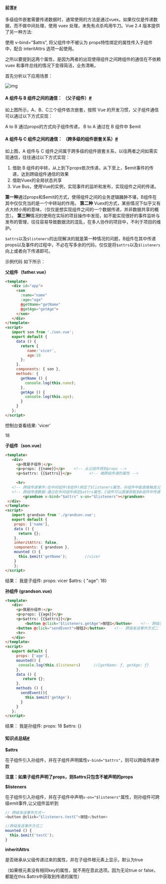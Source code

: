 #### 前言[#](https://www.cnblogs.com/lovecode3000/p/12709231.html#816807762)

多级组件嵌套需要传递数据时，通常使用的方法是通过vuex。如果仅仅是传递数据，而不做中间处理，使用 vuex 处理，未免有点杀鸡用牛刀。Vue 2.4 版本提供了另一种方法:

使用 v-bind=”$attrs”, 将父组件中不被认为 props特性绑定的属性传入子组件中，配合 interitAttrs 选项一起使用。

之所以要提到这两个属性，是因为两者的出现使得组件之间跨组件的通信在不依赖 vuex 和事件总线的情况下变得简洁，业务清晰。

首先分析以下应用场景：

![img](https://img2020.cnblogs.com/blog/1757428/202004/1757428-20200415224757059-33351268.png)

#### A 组件与 B 组件之间的通信： （父子组件）[#](https://www.cnblogs.com/lovecode3000/p/12709231.html#1030179632)

如上图所示，A、B、C三个组件依次嵌套，按照 Vue 的开发习惯，父子组件通信可以通过以下方式实现：

A to B 通过props的方式向子组件传递，
B to A 通过在 B 组件中 $emit

#### A 组件与 C 组件之间的通信： （跨多级的组件嵌套关系）[#](https://www.cnblogs.com/lovecode3000/p/12709231.html#3281878410)

如上图，A 组件与 C 组件之间属于跨多级的组件嵌套关系，以往两者之间如需实现通信，往往通过以下方式实现：

1. 借助 B 组件的中转，从上到下props依次传递，从下至上，$emit事件的传递，达到跨级组件通信的效果
2. 借助Vuex的全局状态共享
3. Vue Bus，使用Vue的实例，实现事件的监听和发布，实现组件之间的传递。

**第一种**通过props和$emit的方式，使得组件之间的业务逻辑臃肿不堪，B组件在其中仅仅充当的是一个中转站的作用。
**第二种** Vuex的方式，某些情况下似乎又有点大材小用的意味，（仅仅是想实现组件之间的一个数据传递，并非数据共享的概念）。
**第三种**情况的使用在实际的项目操作中发现，如不能实现很好的事件监听与发布的管理，往往容易导致数据流的混乱，在多人协作的项目中，不利于项目的维护。

`$attrs`以及`$listeners`的出现解决的就是第一种情况的问题，B组件在其中传递props以及事件的过程中，不必在写多余的代码，仅仅是将`$attrs`以及`$listeners`向上或者向下传递即可。

示例代码
如下所示：

**父组件（father.vue）**

```html
<template>
   <div id="app">
     <son
       :name="name"
       :age="age"
       @getName="getName" 
       @getAge="getAge"> 
     </son>
   </div>
</template>
<script>
   import son from './son.vue';
   export default {
     data () {
       return {
          name:'vicer',
          age:18
       };
     },
     components: { son },
     methods: {
       getName () {
         console.log(this.name);
       },
       getAge () {
         console.log(this.age);
       }
     }
   };
</script>
```

控制台查看结果:
'vicer'

18

**子组件（son.vue）**

```html
<template>
   <div>
     <p>我是子组件:</p>
     <p>props: {{name}}</p>    <!-- 从父组件得到props -->
     <p>$attrs: {{$attrs}}</p>        <!-- 被跨级传递的属性 -->
     
     <hr>
   <!-- 跨级传递事件:在中间组件(B组件)绑定了$listeners属性，孙组件中能直接触发父组件中的getName事件-->
   <!-- 跨级传递数据:通过在中间组件绑定$attrs属性，C组件可以直接获取到A组件中传递下来的props-->
 		<grandson v-bind="$attrs" v-on="$listeners"></grandson>
 </div>
</template>
<script>
   import grandson from './grandson.vue';
   export default {
    props: ['name'],
    data () {
      return {};
    },
    inheritAttrs: false,
    components: { grandson },
    mounted () {
      this.$emit('getName');		//vicer
    }
 	};
</script>
```

结果：
我是子组件:
props: vicer
$attrs: { "age": 18}

**孙组件 (grandson.vue)**

```html
<template>
   <div>
     <p>我是孙组件:</p>
     <p>props: {{age}}</p>
     <p>$attrs: {{$attrs}}</p>
		 <button @click="$listeners.getAge">按钮1</button>	<!-- 跨级发送事件方式一 -->
     <button @click="sendEvent">按钮2</button>	<!-- 跨级发送事件方式二 -->
     <hr>
   </div>
</template>
<script>
   export default {
  	 props: ['age'],
     mounted() {
      console.log(this.$listeners)		//{getName: ƒ, getAge: ƒ}
     },
     data () {
        return {};
     },
     methods () {
       sendEvent(){
         this.$emit('getAge');     
       }
     }
   };
</script>
```

结果：
我是孙组件:
props: 18
$attrs: {}



#### 知识点总结[#](https://www.cnblogs.com/lovecode3000/p/12709231.html#1600173760)

**$attrs**

在子组件引入孙组件，并在子组件声明属性`v-bind="$attrs"`，则可以跨级传递参数

**注意：如果子组件声明了props，则$attrs只包含不被声明的props**



**$listeners**

在子组件引入孙组件，并在子组件中声明`v-on="$listeners"`属性，则孙组件可跨级emit事件,让父组件监听到

```js
// 跨级发送事件方式一 
<button @click="$listeners.testC">按钮</button>	

//跨级发送事件方式二
mounted () {
  this.$emit('testC');     
}
```



**inheritAttrs**

是否继承从父级传递过来的属性，并在子组件根元素上显示，默认为true

（如果根元素没有相同key的属性，就不用在意此选项。因为无论true or false，都能在this.$attrs中获取到传递的属性）